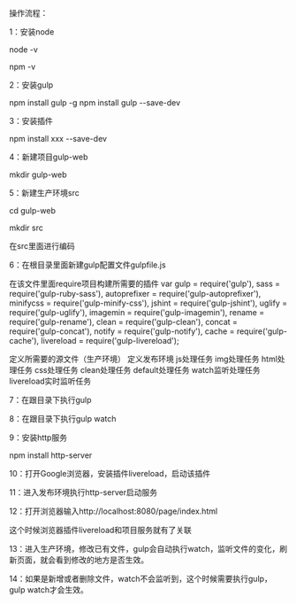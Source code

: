 操作流程：

1：安装node

node -v

npm -v

2：安装gulp

npm install gulp -g
npm install gulp --save-dev

3：安装插件

npm install xxx --save-dev

4：新建项目gulp-web

mkdir gulp-web

5：新建生产环境src

cd gulp-web

mkdir src

在src里面进行编码

6：在根目录里面新建gulp配置文件gulpfile.js

在该文件里面require项目构建所需要的插件
var gulp = require('gulp'),
    sass = require('gulp-ruby-sass'),
    autoprefixer = require('gulp-autoprefixer'),
    minifycss = require('gulp-minify-css'),
    jshint = require('gulp-jshint'),
    uglify = require('gulp-uglify'),
    imagemin = require('gulp-imagemin'),
    rename = require('gulp-rename'),
    clean = require('gulp-clean'),
    concat = require('gulp-concat'),
    notify = require('gulp-notify'),
    cache = require('gulp-cache'),
    livereload = require('gulp-livereload');

定义所需要的源文件（生产环境）
定义发布环境
js处理任务
img处理任务
html处理任务
css处理任务
clean处理任务
default处理任务
watch监听处理任务
livereload实时监听任务

7：在跟目录下执行gulp

8：在跟目录下执行gulp watch

9：安装http服务

npm install http-server

10：打开Google浏览器，安装插件livereload，启动该插件

11：进入发布环境执行http-server启动服务

12：打开浏览器输入http://localhost:8080/page/index.html

这个时候浏览器插件livereload和项目服务就有了关联

13：进入生产环境，修改已有文件，gulp会自动执行watch，监听文件的变化，刷新页面，就会看到修改的地方是否生效。

14：如果是新增或者删除文件，watch不会监听到，这个时候需要执行gulp，gulp watch才会生效。